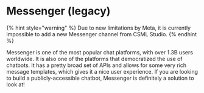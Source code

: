# Messenger (legacy)

{% hint style="warning" %}
Due to new limitations by Meta, it is currently impossible to add a new Messenger channel from CSML Studio.
{% endhint %}

Messenger is one of the most popular chat platforms, with over 1.3B users worldwide. It is also one of the platforms that democratized the use of chatbots. It has a pretty broad set of APIs and allows for some very rich message templates, which gives it a nice user experience. If you are looking to build a publicly-accessible chatbot, Messenger is definitely a solution to look at!
